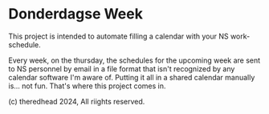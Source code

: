 # Donderdagse Week

This project is intended to automate filling a calendar with your NS work-schedule.

Every week, on the thursday, the schedules for the upcoming week are sent to NS personnel by email in a file format that isn't recognized by any calendar software I'm aware of. Putting it all in a shared calendar manually is... not fun. That's where this project comes in.

(c) theredhead 2024, All riights reserved.